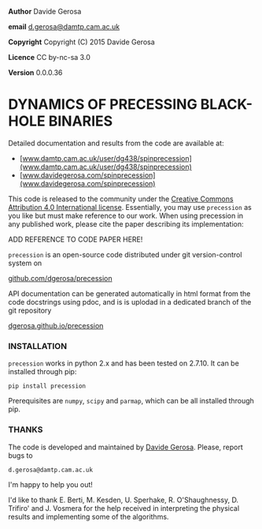 **Author** Davide Gerosa

**email** d.gerosa@damtp.cam.ac.uk

**Copyright** Copyright (C) 2015 Davide Gerosa

**Licence** CC by-nc-sa 3.0

**Version** 0.0.0.36


# DYNAMICS OF PRECESSING BLACK-HOLE BINARIES

Detailed documentation and results from the code are available at:

- [www.damtp.cam.ac.uk/user/dg438/spinprecession](www.damtp.cam.ac.uk/user/dg438/spinprecession) 
- [www.davidegerosa.com/spinprecession](www.davidegerosa.com/spinprecession)

This code is released to the community under the [Creative Commons Attribution
4.0 International license](http://creativecommons.org/licenses/by/4.0).
Essentially, you may use `precession` as you like but must make reference to
our work. When using precession in any published work, please cite the paper
describing its implementation:

ADD REFERENCE TO CODE PAPER HERE!

`precession` is an open-source code distributed under git version-control system on

[github.com/dgerosa/precession](github.com/dgerosa/precessions)

API documentation can be generated automatically in html format from the code docstrings using pdoc, and is is uplodad in a dedicated branch of the git repository

[dgerosa.github.io/precession](dgerosa.github.io/precession)


### INSTALLATION
 
`precession` works in python 2.x and has been tested on 2.7.10. It can be
installed through pip:

    pip install precession

Prerequisites are `numpy`, `scipy` and `parmap`, which can be all installed
through pip.


### THANKS
The code is developed and maintained by [Davide Gerosa](www.davidegerosa.com). 
Please, report bugs to

    d.gerosa@damtp.cam.ac.uk

I'm happy to help you out! 

I'd like to thank E. Berti, M. Kesden, U. Sperhake, R. O'Shaughnessy, D.
Trifiro' and J. Vosmera for the help received in interpreting the physical
results and implementing some of the algorithms.

